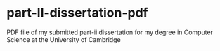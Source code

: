 # part-II-dissertation-pdf
PDF file of my submitted part-ii dissertation for my degree in Computer Science at the University of Cambridge
